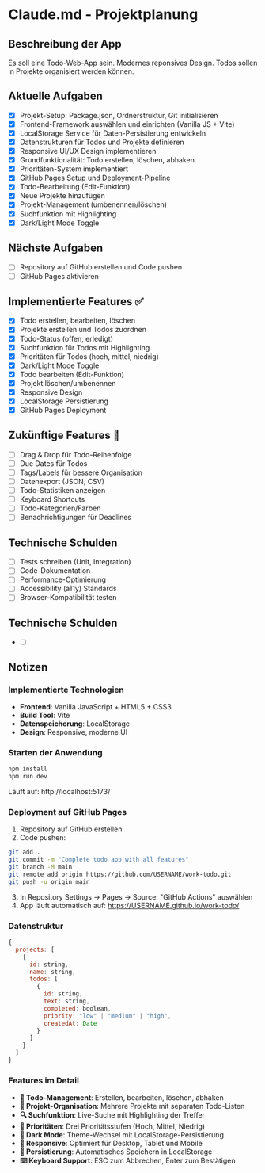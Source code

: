 # Claude.md - Projektplanung

## Beschreibung der App
Es soll eine Todo-Web-App sein.
Modernes reponsives Design.
Todos sollen in Projekte organisiert werden können.

## Aktuelle Aufgaben

- [x] Projekt-Setup: Package.json, Ordnerstruktur, Git initialisieren
- [x] Frontend-Framework auswählen und einrichten (Vanilla JS + Vite)
- [x] LocalStorage Service für Daten-Persistierung entwickeln
- [x] Datenstrukturen für Todos und Projekte definieren
- [x] Responsive UI/UX Design implementieren
- [x] Grundfunktionalität: Todo erstellen, löschen, abhaken
- [x] Prioritäten-System implementiert
- [x] GitHub Pages Setup und Deployment-Pipeline
- [x] Todo-Bearbeitung (Edit-Funktion)
- [x] Neue Projekte hinzufügen
- [x] Projekt-Management (umbenennen/löschen)
- [x] Suchfunktion mit Highlighting
- [x] Dark/Light Mode Toggle

## Nächste Aufgaben
- [ ] Repository auf GitHub erstellen und Code pushen
- [ ] GitHub Pages aktivieren

## Implementierte Features ✅

- [x] Todo erstellen, bearbeiten, löschen
- [x] Projekte erstellen und Todos zuordnen
- [x] Todo-Status (offen, erledigt)
- [x] Suchfunktion für Todos mit Highlighting
- [x] Prioritäten für Todos (hoch, mittel, niedrig)
- [x] Dark/Light Mode Toggle
- [x] Todo bearbeiten (Edit-Funktion)
- [x] Projekt löschen/umbenennen
- [x] Responsive Design
- [x] LocalStorage Persistierung
- [x] GitHub Pages Deployment

## Zukünftige Features 🚀

- [ ] Drag & Drop für Todo-Reihenfolge
- [ ] Due Dates für Todos
- [ ] Tags/Labels für bessere Organisation
- [ ] Datenexport (JSON, CSV)
- [ ] Todo-Statistiken anzeigen
- [ ] Keyboard Shortcuts
- [ ] Todo-Kategorien/Farben
- [ ] Benachrichtigungen für Deadlines

## Technische Schulden

- [ ] Tests schreiben (Unit, Integration)
- [ ] Code-Dokumentation
- [ ] Performance-Optimierung
- [ ] Accessibility (a11y) Standards
- [ ] Browser-Kompatibilität testen 

## Technische Schulden

- [ ] 

## Notizen

### Implementierte Technologien
- **Frontend**: Vanilla JavaScript + HTML5 + CSS3
- **Build Tool**: Vite
- **Datenspeicherung**: LocalStorage
- **Design**: Responsive, moderne UI

### Starten der Anwendung
```bash
npm install
npm run dev
```
Läuft auf: http://localhost:5173/

### Deployment auf GitHub Pages
1. Repository auf GitHub erstellen
2. Code pushen:
```bash
git add .
git commit -m "Complete todo app with all features"
git branch -M main
git remote add origin https://github.com/USERNAME/work-todo.git
git push -u origin main
```
3. In Repository Settings → Pages → Source: "GitHub Actions" auswählen
4. App läuft automatisch auf: https://USERNAME.github.io/work-todo/

### Datenstruktur
```javascript
{
  projects: [
    {
      id: string,
      name: string,
      todos: [
        {
          id: string,
          text: string,
          completed: boolean,
          priority: "low" | "medium" | "high",
          createdAt: Date
        }
      ]
    }
  ]
}
```

### Features im Detail
- **📝 Todo-Management**: Erstellen, bearbeiten, löschen, abhaken
- **📁 Projekt-Organisation**: Mehrere Projekte mit separaten Todo-Listen
- **🔍 Suchfunktion**: Live-Suche mit Highlighting der Treffer
- **🎯 Prioritäten**: Drei Prioritätsstufen (Hoch, Mittel, Niedrig)
- **🌙 Dark Mode**: Theme-Wechsel mit LocalStorage-Persistierung
- **📱 Responsive**: Optimiert für Desktop, Tablet und Mobile
- **💾 Persistierung**: Automatisches Speichern in LocalStorage
- **⌨️ Keyboard Support**: ESC zum Abbrechen, Enter zum Bestätigen
